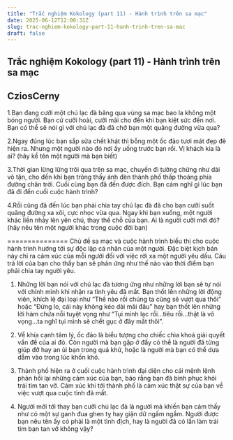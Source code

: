 ```yaml
---
title: "Trắc nghiệm Kokology (part 11) - Hành trình trên sa mạc"
date: 2025-06-12T12:00:31Z
slug: trac-nghiem-kokology-part-11-hanh-trinh-tren-sa-mac
draft: false
---
```


## Trắc nghiệm Kokology (part 11) - Hành trình trên sa mạc

## CziosCerny

1.Bạn đang cưỡi một chú lạc đà băng qua vùng sa mạc bao la không một bóng người. Bạn cứ cưỡi hoài, cưỡi mãi cho đến khi bạn kiệt sức đến nơi. Bạn có thể sẽ nói gì với chú lạc đà đã chở bạn một quãng đường vừa qua?

2.Ngay đúng lúc bạn sắp sửa chết khát thì bỗng một ốc đảo tươi mát đẹp đẽ hiện ra. Nhưng một người nào đó nơi ấy uống trước bạn rồi. Vị khách kia là ai? (hãy kể tên một người mà bạn biết)

3.Thời gian lừng lững trôi qua trên sa mạc, chuyến đi tưởng chừng như dài vô tận, cho đến khi bạn trông thấy ánh đèn thành phố thấp thoáng phía đường chân trời. Cuối cùng bạn đã đến được đích. Bạn cảm nghĩ gì lúc bạn đã đi đến cuối cuộc hành trình?

4.Rồi cũng đã đến lúc bạn phải chia tay chú lạc đà đã cho bạn cưỡi suốt quãng đường xa xôi, cực nhọc vừa qua. Ngay khi bạn xuống, một người khác liền nhảy lên yên chú, thay thế chỗ của bạn. Ai là người cưỡi mới đó? (hãy nêu tên một người khác trong cuộc đời bạn)

===============
Chủ đề sa mạc và cuộc hành trình biểu thị cho cuộc hành trình hướng tới sự độc lập cá nhân của một người. Đặc biệt kịch bản này chỉ ra cảm xúc của mỗi người đối với việc rời xa một người yêu dấu. Câu trả lời của bạn cho thấy bạn sẽ phản ứng như thế nào vào thời điểm bạn phải chia tay người yêu.

1. Những lời bạn nói với chú lạc đà tương ứng như những lời bạn sẽ tự nói với chính mình khi nhận ra tình yêu đã mất. Bạn thốt lên những lời động viên, khích lệ đại loại như “Thế nào rồi chúng ta cũng sẽ vượt qua thôi” hoặc “Đừng lo, cái này không kéo dài mãi đâu” hay bạn thốt lên những lời hàm chứa nỗi tuyệt vọng như “Tụi mình lạc rồi…tiêu rồi…thật là vô vọng…ta nghĩ tụi mình sẽ chết gục ở đây mất thôi”.

2. Về khía cạnh tâm lý, ốc đảo là biểu tượng cho chiếc chìa khoá giải quyết vấn đề của ai đó. Còn người mà bạn gặp ở đấy có thể là người đã từng giúp đỡ hay an ủi bạn trong quá khứ, hoặc là người mà bạn có thể dựa dẫm vào trong lúc khốn khó.

3. Thành phố hiện ra ở cuối cuộc hành trình đại diện cho cái mệnh lệnh phản hồi lại những cảm xúc của bạn, báo rằng bạn đã bình phục khỏi trái tim tan vỡ. Cảm xúc khi tới thành phố là cảm xúc thật sự của bạn về việc vượt qua cuộc tình đã mất.

4. Người mới tới thay bạn cưỡi chú lạc đà là người mà khiến bạn cảm thấy như có một sự ganh đua ghen tỵ hay giận dữ ngấm ngầm. Người được bạn nêu tên ấy có phải là một tình địch, hay là người đã có lần làm trái tim bạn tan vỡ không vậy?​